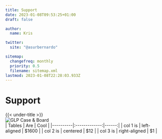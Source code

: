 ```yaml
---
title: Support
date: 2023-01-08T09:53:25+01:00
draft: false

author:
  name: Kris

twitter:
  site: "@asurbernardo"

sitemap:
  changefreq: monthly
  priority: 0.5
  filename: sitemap.xml
lastmod: 2023-01-08T22:28:03.933Z
---
```


# Support

{{< under-title >}}
<br>
![GLP Case & Board](/images/glp_case_and_board.png "Our product")
<br>
| Tables | Are | Cool |
|----------|:-------------:|------:|
| col 1 is | left-aligned | $1600 |
| col 2 is | centered | $12 |
| col 3 is | right-aligned | $1 |
<br>
